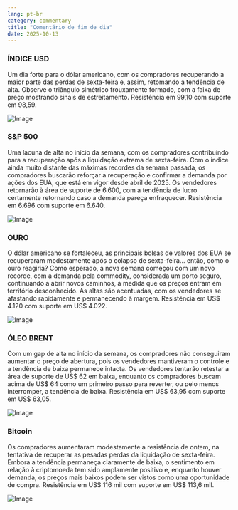 ```yaml
---
lang: pt-br
category: commentary
title: "Comentário de fim de dia"
date: 2025-10-13
---
```


### ÍNDICE USD

Um dia forte para o dólar americano, com os compradores recuperando a maior parte das perdas de sexta-feira e, assim, retomando a tendência de alta. Observe o triângulo simétrico frouxamente formado, com a faixa de preço mostrando sinais de estreitamento. Resistência em 99,10 com suporte em 98,59.

![Image](https://markleighedu.github.io/img/Oct-2025/13-Oct-2025/usdindex.jpg)

### S&P 500

Uma lacuna de alta no início da semana, com os compradores contribuindo para a recuperação após a liquidação extrema de sexta-feira. Com o índice ainda muito distante das máximas recordes da semana passada, os compradores buscarão reforçar a recuperação e confirmar a demanda por ações dos EUA, que está em vigor desde abril de 2025. Os vendedores retornarão à área de suporte de 6.600, com a tendência de lucro certamente retornando caso a demanda pareça enfraquecer. Resistência em 6.696 com suporte em 6.640.

![Image](https://markleighedu.github.io/img/Oct-2025/13-Oct-2025/sp500.jpg)

### OURO

O dólar americano se fortaleceu, as principais bolsas de valores dos EUA se recuperaram modestamente após o colapso de sexta-feira... então, como o ouro reagiria? Como esperado, a nova semana começou com um novo recorde, com a demanda pela commodity, considerada um porto seguro, continuando a abrir novos caminhos, à medida que os preços entram em território desconhecido. As altas são acentuadas, com os vendedores se afastando rapidamente e permanecendo à margem. Resistência em US$ 4.120 com suporte em US$ 4.022.

![Image](https://markleighedu.github.io/img/Oct-2025/13-Oct-2025/gold.jpg)

### ÓLEO BRENT

Com um gap de alta no início da semana, os compradores não conseguiram aumentar o preço de abertura, pois os vendedores mantiveram o controle e a tendência de baixa permanece intacta. Os vendedores tentarão retestar a área de suporte de US$ 62 em baixa, enquanto os compradores buscam acima de US$ 64 como um primeiro passo para reverter, ou pelo menos interromper, a tendência de baixa. Resistência em US$ 63,95 com suporte em US$ 63,05.

![Image](https://markleighedu.github.io/img/Oct-2025/13-Oct-2025/brentoil.jpg)

### Bitcoin

Os compradores aumentaram modestamente a resistência de ontem, na tentativa de recuperar as pesadas perdas da liquidação de sexta-feira. Embora a tendência permaneça claramente de baixa, o sentimento em relação à criptomoeda tem sido amplamente positivo e, enquanto houver demanda, os preços mais baixos podem ser vistos como uma oportunidade de compra. Resistência em US$ 116 mil com suporte em US$ 113,6 mil.

![Image](https://markleighedu.github.io/img/Oct-2025/13-Oct-2025/bitcoin.jpg)

